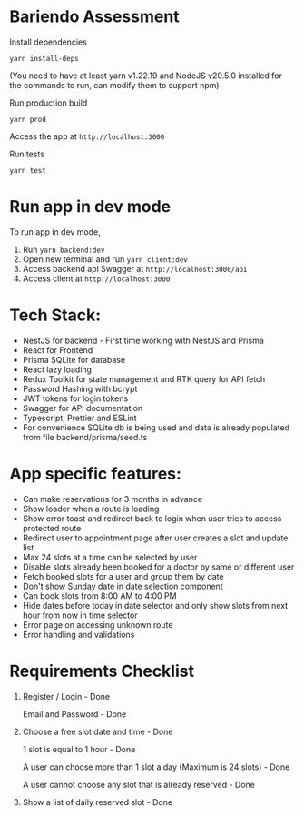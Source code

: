 # Bariendo Assessment

Install dependencies

`yarn install-deps`

(You need to have at least yarn v1.22.19 and NodeJS v20.5.0 installed for the commands to run, can modify them to support npm)

Run production build

`yarn prod`

Access the app at `http://localhost:3000`

Run tests

`yarn test`

# Run app in dev mode

To run app in dev mode,

1. Run `yarn backend:dev`
2. Open new terminal and run `yarn client:dev`
3. Access backend api Swagger at `http://localhost:3000/api`
4. Access client at `http://localhost:3000`

# Tech Stack:

- NestJS for backend - First time working with NestJS and Prisma
- React for Frontend
- Prisma SQLite for database
- React lazy loading
- Redux Toolkit for state management and RTK query for API fetch
- Password Hashing with bcrypt
- JWT tokens for login tokens
- Swagger for API documentation
- Typescript, Prettier and ESLint
- For convenience SQLite db is being used and data is already populated from file backend/prisma/seed.ts

# App specific features:

- Can make reservations for 3 months in advance
- Show loader when a route is loading
- Show error toast and redirect back to login when user tries to access protected route
- Redirect user to appointment page after user creates a slot and update list
- Max 24 slots at a time can be selected by user
- Disable slots already been booked for a doctor by same or different user
- Fetch booked slots for a user and group them by date
- Don't show Sunday date in date selection component
- Can book slots from 8:00 AM to 4:00 PM
- Hide dates before today in date selector and only show slots from next hour from now in time selector
- Error page on accessing unknown route
- Error handling and validations

# Requirements Checklist

1. Register / Login - Done

   Email and Password - Done

2. Choose a free slot date and time - Done

   1 slot is equal to 1 hour - Done

   A user can choose more than 1 slot a day (Maximum is 24 slots) - Done

   A user cannot choose any slot that is already reserved - Done

3. Show a list of daily reserved slot - Done
